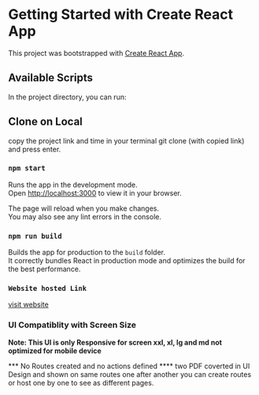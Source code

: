 # Getting Started with Create React App

This project was bootstrapped with [Create React App](https://github.com/facebook/create-react-app).

## Available Scripts

In the project directory, you can run:

## Clone on Local

copy the project link and time in your terminal git clone (with copied link) and press enter.

### `npm start`

Runs the app in the development mode.\
Open [http://localhost:3000](http://localhost:3000) to view it in your browser.

The page will reload when you make changes.\
You may also see any lint errors in the console.


### `npm run build`

Builds the app for production to the `build` folder.\
It correctly bundles React in production mode and optimizes the build for the best performance.

### `Website hosted Link`
[visit website](https://impetus-ff3e4.web.app/)

### UI Compatiblity with Screen Size

**Note: This UI is only Responsive for screen xxl, xl, lg and md not optimized for mobile device**

*** No Routes created and no actions defined 
**** two PDF coverted in UI Design and shown on same routes one after another you can create routes or host one by one to see as different pages.


